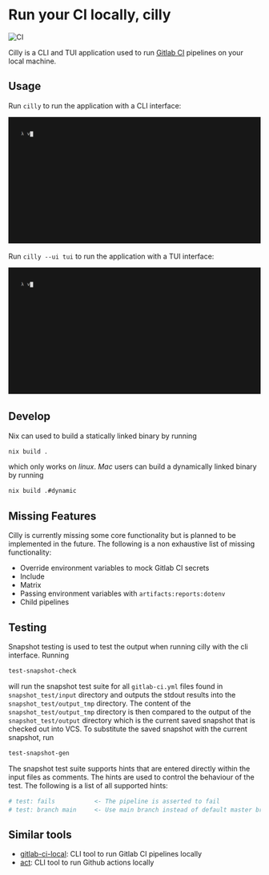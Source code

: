 # Run your CI locally, cilly

![CI](https://github.com/lunkentuss/cilly/actions/workflows/main.yml/badge.svg)

Cilly is a CLI and TUI application used to run [Gitlab
CI](https://docs.gitlab.com/ee/ci/) pipelines on your local machine.

## Usage

Run `cilly` to run the application with a CLI interface:

![cilly cli](/docs/cli.gif)

Run `cilly --ui tui` to run the application with a TUI interface:

![cilly cli](/docs/tui.gif)

## Develop

Nix can used to build a statically linked binary by running

```bash
nix build .
```

which only works on *linux*. *Mac* users can build a dynamically linked binary
by running

```bash
nix build .#dynamic
```

## Missing Features

Cilly is currently missing some core functionality but is planned to be
implemented in the future. The following is a non exhaustive list of missing
functionality:

- Override environment variables to mock Gitlab CI secrets
- Include
- Matrix
- Passing environment variables with `artifacts:reports:dotenv`
- Child pipelines

## Testing

Snapshot testing is used to test the output when running cilly with the cli
interface. Running

```bash
test-snapshot-check
```

will run the snapshot test suite for all `gitlab-ci.yml` files found in
`snapshot_test/input` directory and outputs the stdout results into the
`snapshot_test/output_tmp` directory. The content of the
`snapshot_test/output_tmp` directory is then compared to the output of the
`snapshot_test/output` directory which is the current saved snapshot that is
checked out into VCS. To substitute the saved snapshot with the current
snapshot, run

```bash
test-snapshot-gen
```

The snapshot test suite supports hints that are entered directly within the
input files as comments. The hints are used to control the behaviour of the
test. The following is a list of all supported hints:

```bash
# test: fails           <- The pipeline is asserted to fail
# test: branch main     <- Use main branch instead of default master branch
```

## Similar tools

- [gitlab-ci-local](https://github.com/firecow/gitlab-ci-local): CLI tool to
  run Gitlab CI pipelines locally
- [act](https://github.com/nektos/act): CLI tool to run Github actions locally
